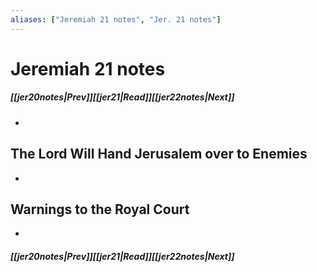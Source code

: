 ```yaml
---
aliases: ["Jeremiah 21 notes", "Jer. 21 notes"]
---
```

# Jeremiah 21 notes
##### <span class=arrow-left></span>[[jer20notes|Prev]]<span class=navigation-separator></span>[[jer21|Read]]<span class=navigation-separator></span>[[jer22notes|Next]]<span class=arrow-right></span>
- 
## The Lord Will Hand Jerusalem over to Enemies
- 
## Warnings to the Royal Court
- 
##### <span class=arrow-left></span>[[jer20notes|Prev]]<span class=navigation-separator></span>[[jer21|Read]]<span class=navigation-separator></span>[[jer22notes|Next]]<span class=arrow-right></span>